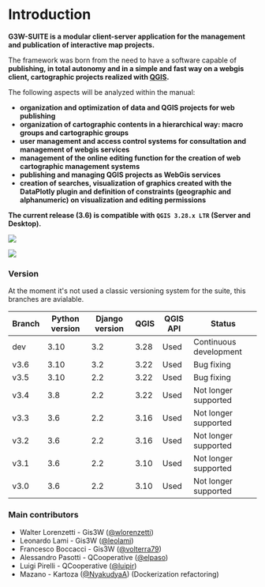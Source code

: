 # Introduction

**G3W-SUITE is a modular client-server application for the management and publication of interactive map projects.**

The framework was born from the need to have a software capable of **publishing, in total autonomy and in a simple and fast way on a webgis client, cartographic projects realized with [QGIS](https://qgis.org).**

The following aspects will be analyzed within the manual:
* **organization and optimization of data and QGIS projects for web publishing**
* **organization of cartographic contents in a hierarchical way: macro groups and cartographic groups**
* **user management and access control systems for consultation and management of webgis services**
* **management of the online editing function for the creation of web cartographic management systems**
* **publishing and managing QGIS projects as WebGis services**
* **creation of searches, visualization of graphics created with the DataPlotly plugin and definition of constraints (geographic and alphanumeric) on visualization and editing permissions**

**The current release (3.6) is compatible with `QGIS 3.28.x LTR` (Server and Desktop).**

![](images/manual/demo_qgis_project.png)

![](images/manual/demo_webgis_project.png)

### Version

At the moment it's not used a classic versioning system for the suite, this branches are avialable.

| Branch   | Python version | Django version | QGIS        | QGIS API | Status                 |
|----------|----------------|----------------|-------------|----------|------------------------|
| dev      | 3.10           | 3.2            | 3.28        | Used     | Continuous development |
| v3.6     | 3.10           | 3.2            | 3.22        | Used     | Bug fixing             |
| v3.5     | 3.10           | 2.2            | 3.22        | Used     | Bug fixing             |
| v3.4     | 3.8            | 2.2            | 3.22        | Used     | Not longer supported   |
| v3.3     | 3.6            | 2.2            | 3.16        | Used     | Not longer supported  |
| v3.2     | 3.6            | 2.2            | 3.16        | Used     | Not longer supported   |
| v3.1     | 3.6            | 2.2            | 3.10        | Used     | Not longer supported   |
| v3.0     | 3.6            | 2.2            | 3.10        | Used     | Not longer supported   |

### Main contributors
* Walter Lorenzetti - Gis3W ([@wlorenzetti](https://github.com/wlorenzetti))
* Leonardo Lami - Gis3W ([@leolami](https://github.com/leolami/))
* Francesco Boccacci - Gis3W ([@volterra79](https://github.com/volterra79))
* Alessandro Pasotti - QCooperative ([@elpaso](https://github.com/elpaso))
* Luigi Pirelli - QCooperative ([@luipir](https://github.com/luipir))
* Mazano - Kartoza ([@NyakudyaA](https://github.com/NyakudyaA)) (Dockerization refactoring)


